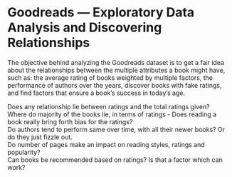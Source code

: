 # Goodreads — Exploratory Data Analysis and Discovering Relationships
The objective behind analyzing the Goodreads dataset is to get a fair idea about the relationships between the multiple attributes a book might have, such as: the average rating of books weighted by multiple factors, the performance of authors over the years, discover books with fake ratings, and find factors that ensure a book’s success in today’s age.

Does any relationship lie between ratings and the total ratings given?<br>
Where do majority of the books lie, in terms of ratings - Does reading a book really bring forth bias for the ratings?<br>
Do authors tend to perform same over time, with all their newer books? Or do they just fizzle out.<br>
Do number of pages make an impact on reading styles, ratings and popularity?<br>
Can books be recommended based on ratings? Is that a factor which can work?
